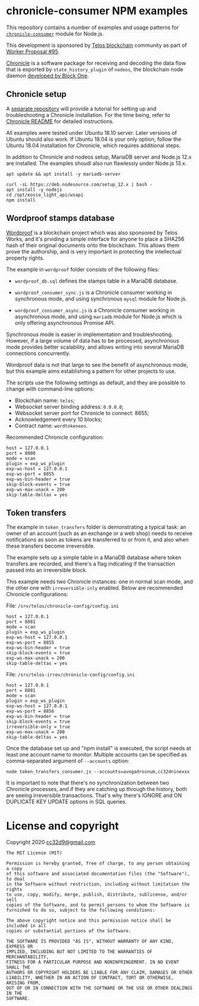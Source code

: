 # chronicle-consumer NPM examples

This repository contains a number of examples and usage patterns for
[`chronicle-consumer`](https://www.npmjs.com/package/chronicle-consumer)
module for Node.js.

This development is sponsored by [Telos
blockchain](https://www.telos.net/) community as part of [Worker
Proposal #95](https://chainspector.io/governance/worker-proposals/95).

[Chronicle](https://github.com/EOSChronicleProject/eos-chronicle) is a
software package for receiving and decoding the data flow that is
exported by `state_history_plugin` of `nodeos`, the blockchain node
daemon [developed by Block One](https://developers.eos.io/).

## Chronicle setup

A [separate
repository](https://github.com/EOSChronicleProject/chronicle-tutorial)
will provide a tutorial for setting up and troubleshooting a Chronicle
installation. For the time being, refer to [Chronicle
README](https://github.com/EOSChronicleProject/eos-chronicle/blob/master/README.md)
for detailed instructions.

All examples were tested under Ubuntu 18.10 server. Later versions of
Ubuntu should also work. If Ubuntu 18.04 is your only option, follow
the Ubuntu 18.04 installation for Chronicle, which requires additional
steps.

In addition to Chronicle and nodeos setup, MariaDB server and Node.js
12.x are installed. The examples shoudl also run flawlessly under
Node.js 13.x.

```
apt update && apt install -y mariadb-server

curl -sL https://deb.nodesource.com/setup_12.x | bash -
apt install -y nodejs
cd /opt/eosio_light_api/wsapi
npm install
```


## Wordproof stamps database

[Wordproof](https://wordproof.io/) is a blockchain project which was
also sponsored by Telos Works, and it's prviding a simple interface
for anyone to place a SHA256 hash of their original documents onto the
blockchain. This allows them prove the authorship, and is very
important in protecting the intellectual property rights.

The example in `wordproof` folder consists of the following files:

* `wordproof_db.sql` defines the stamps table in a MariaDB database.

* `wordproof_consumer_sync.js` is a Chronicle consumer working in
  synchronous mode, and using synchronous `mysql` module for Node.js.

* `wordproof_consumer_async.js` is a Chronicle consumer working in
  asynchronous mode, and using `mariadb` module for Node.js which is
  only offering asynchronous Promise API.

Synchronous mode is easier in implementation and
troubleshooting. However, if a large volume of data has to be
processed, asynchronous mode provides better scalability, and allows
writing into several MariaDB connections concurrently.

Wordproof data is not that large to see the benefit of asynchronous
mode, but this example aims establishing a pattern for other projects
to use.

The scripts use the following settings as default, and they are
possible to change with command-line options:

* Blockchain name: `telos`;
* Websocket server binding address: `0.0.0.0`;
* Websocket server port for Chronicle to connect: 8855;
* Acknowledgement every 10 blocks;
* Contract name: `wordtokeneos`.


Recommended Chronicle configuration:

```
host = 127.0.0.1
port = 8080
mode = scan
plugin = exp_ws_plugin
exp-ws-host = 127.0.0.1
exp-ws-port = 8855
exp-ws-bin-header = true
skip-block-events = true
exp-ws-max-unack = 200
skip-table-deltas = yes
```


## Token transfers

The example in `token_transfers` folder is demonstrating a typical
task: an owner of an account (such as an exchange or a web shop) needs
to receive notifications as soon as tokens are transferred to or from
it, and also when these transfers become irreversible.

The example sets up a simple table in a MariaDB database where token
transfers are recorded, and there's a flag indicating if the
transaction passed into an irreversible block.

This example needs two Chronicle instances: one in normal scan mode,
and the other one with `irreversible-inly` enabled. Below are
recommended Chronicle configurations:


File: `/srv/telos/chronicle-config/config.ini`

```
host = 127.0.0.1
port = 8081
mode = scan
plugin = exp_ws_plugin
exp-ws-host = 127.0.0.1
exp-ws-port = 8855
exp-ws-bin-header = true
skip-block-events = true
exp-ws-max-unack = 200
skip-table-deltas = yes

```

File: `/srv/telos-irrev/chronicle-config/config.ini`

```
host = 127.0.0.1
port = 8081
mode = scan
plugin = exp_ws_plugin
exp-ws-host = 127.0.0.1
exp-ws-port = 8856
exp-ws-bin-header = true
skip-block-events = true
irreversible-only = true
exp-ws-max-unack = 200
skip-table-deltas = yes
```

Once the database set up and "npm install" is executed, the script needs at least one account name to monitor. Multiple accounts can be specified as comma-separated argument of `--accounts` option:

```
node token_transfers_consumer.js --accounts=avogadrosnum,cc32dninexxx
```

It is important to note that there's no synchronization between two
Chronicle processes, and if they are catching up through the history,
both are seeing irreversible transactions. That's why there's IGNORE
and ON DUPLICATE KEY UPDATE options in SQL queries.






# License and copyright

Copyright 2020 cc32d9@gmail.com

```
The MIT License (MIT)

Permission is hereby granted, free of charge, to any person obtaining a copy
of this software and associated documentation files (the "Software"), to deal
in the Software without restriction, including without limitation the rights
to use, copy, modify, merge, publish, distribute, sublicense, and/or sell
copies of the Software, and to permit persons to whom the Software is
furnished to do so, subject to the following conditions:

The above copyright notice and this permission notice shall be included in all
copies or substantial portions of the Software.

THE SOFTWARE IS PROVIDED "AS IS", WITHOUT WARRANTY OF ANY KIND, EXPRESS OR
IMPLIED, INCLUDING BUT NOT LIMITED TO THE WARRANTIES OF MERCHANTABILITY,
FITNESS FOR A PARTICULAR PURPOSE AND NONINFRINGEMENT. IN NO EVENT SHALL THE
AUTHORS OR COPYRIGHT HOLDERS BE LIABLE FOR ANY CLAIM, DAMAGES OR OTHER
LIABILITY, WHETHER IN AN ACTION OF CONTRACT, TORT OR OTHERWISE, ARISING FROM,
OUT OF OR IN CONNECTION WITH THE SOFTWARE OR THE USE OR OTHER DEALINGS IN THE
SOFTWARE.
```



















